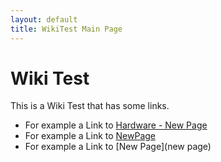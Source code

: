 ```yaml
---
layout: default
title: WikiTest Main Page
---
```


# Wiki Test

This is a Wiki Test that has some links.
* For example a Link to [Hardware - New Page](hardware/newpage)
* For example a Link to [NewPage](newpage)
* For example a Link to [New Page](new page)

